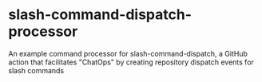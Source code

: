 # slash-command-dispatch-processor
An example command processor for slash-command-dispatch, a GitHub action that facilitates "ChatOps" by creating repository dispatch events for slash commands
